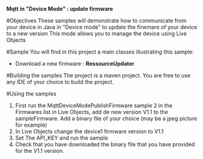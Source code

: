 **Mqtt in "Device Mode" : update firmware**

#Objectives
These samples will demonstrate how to communicate from your device in Java in "Device mode" to update the firwmare of your device to a new version
This mode allows you to manage the device using Live Objects


#Sample
You will find in this project a main classes illustrating this sample:

- Download a new firmware : **RessourceUpdater**

#Building the samples
The project is a maven project. You are free to use any IDE of your choice to build the project.


#Using the samples

1. First run the MqttDeviceModePublishFirmware sample
2 in the Firmwares list in Live Objects, add de new version V1.1 to the sampleFirmware. Add a binary file of your choice (may be a jpeg picture for example)
3. In Live Objects change the device1 firmware version to V1.1 
2. Set The API_KEY and run the sample
3. Check that you have downloaded the binary file that you have provided for the V1.1 version.

